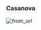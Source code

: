 ### Casanova

![from_url]([https://i.imgur.com/your-profile-picture.png](https://imgur.com/a/Bn9ozNa))
